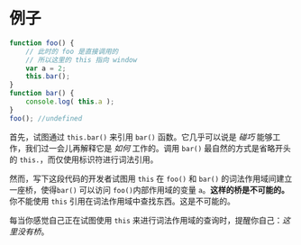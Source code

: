 # 例子

```js
function foo() {
    // 此时的 foo 是直接调用的
    // 所以这里的 this 指向 window
	var a = 2;
	this.bar();
}
function bar() {
	console.log( this.a );
}
foo(); //undefined
```

首先，试图通过 `this.bar()` 来引用 `bar()` 函数。它几乎可以说是 *碰巧* 能够工作，我们过一会儿再解释它是 *如何* 工作的。调用 `bar()` 最自然的方式是省略开头的 `this.`，而仅使用标识符进行词法引用。

然而，写下这段代码的开发者试图用 `this` 在 `foo()` 和 `bar()` 的词法作用域间建立一座桥，使得`bar()` 可以访问 `foo()`内部作用域的变量 `a`。**这样的桥是不可能的。** 你不能使用 `this` 引用在词法作用域中查找东西。这是不可能的。

每当你感觉自己正在试图使用 `this` 来进行词法作用域的查询时，提醒你自己：*这里没有桥*。

